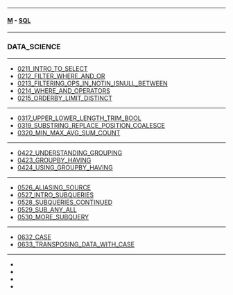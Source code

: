 
---

#### [M](https://github.com/ttltrk/TTT/blob/master/menu.md) - [SQL](https://github.com/ttltrk/TTT/blob/master/SQL/SQL.md)

---

### DATA_SCIENCE

---

* [0211_INTRO_TO_SELECT](https://github.com/ttltrk/TTT/blob/master/SQL/DS/0211_INTRO_TO_SELECT/0211_INTRO_TO_SELECT.md)
* [0212_FILTER_WHERE_AND_OR](https://github.com/ttltrk/TTT/blob/master/SQL/DS/0212_FILTER_WHERE_AND_OR/0212_FILTER_WHERE_AND_OR.md)
* [0213_FILTERING_OPS_IN_NOTIN_ISNULL_BETWEEN](https://github.com/ttltrk/TTT/blob/master/SQL/DS/0213_FILTERING_OPS_IN_NOTIN_ISNULL_BETWEEN/0213_FILTERING_OPS_IN_NOTIN_ISNULL_BETWEEN.md)
* [0214_WHERE_AND_OPERATORS](https://github.com/ttltrk/TTT/blob/master/SQL/DS/0214_WHERE_AND_OPERATORS/0214_WHERE_AND_OPERATORS.md)
* [0215_ORDERBY_LIMIT_DISTINCT](https://github.com/ttltrk/TTT/blob/master/SQL/DS/0215_ORDERBY_LIMIT_DISTINCT/0215_ORDERBY_LIMIT_DISTINCT.md)

---

* [0317_UPPER_LOWER_LENGTH_TRIM_BOOL](https://github.com/ttltrk/TTT/blob/master/SQL/DS/0317_UPPER_LOWER_LENGTH_TRIM_BOOL/0317_UPPER_LOWER_LENGTH_TRIM_BOOL.md)
* [0319_SUBSTRING_REPLACE_POSITION_COALESCE](https://github.com/ttltrk/TTT/blob/master/SQL/DS/0319_SUBSTRING_REPLACE_POSITION_COALESCE/0319_SUBSTRING_REPLACE_POSITION_COALESCE.md)
* [0320_MIN_MAX_AVG_SUM_COUNT](https://github.com/ttltrk/TTT/blob/master/SQL/DS/0320_MIN_MAX_AVG_SUM_COUNT/0320_MIN_MAX_AVG_SUM_COUNT.md)

---

* [0422_UNDERSTANDING_GROUPING](https://github.com/ttltrk/TTT/blob/master/SQL/DS/0422_UNDERSTANDING_GROUPING/0422_UNDERSTANDING_GROUPING.md)
* [0423_GROUPBY_HAVING](https://github.com/ttltrk/TTT/blob/master/SQL/DS/0423_GROUPBY_HAVING/0423_GROUPBY_HAVING.md)
* [0424_USING_GROUPBY_HAVING](https://github.com/ttltrk/TTT/blob/master/SQL/DS/0424_USING_GROUPBY_HAVING/0424_USING_GROUPBY_HAVING.md)

---

* [0526_ALIASING_SOURCE](https://github.com/ttltrk/TTT/blob/master/SQL/DS/0526_ALIASING_SOURCE/0526_ALIASING_SOURCE.md)
* [0527_INTRO_SUBQUERIES](https://github.com/ttltrk/TTT/blob/master/SQL/DS/0527_INTRO_SUBQUERIES/0527_INTRO_SUBQUERIES.md)
* [0528_SUBQUERIES_CONTINUED](https://github.com/ttltrk/TTT/blob/master/SQL/DS/0528_SUBQUERIES_CONTINUED/0528_SUBQUERIES_CONTINUED.md)
* [0529_SUB_ANY_ALL](https://github.com/ttltrk/TTT/blob/master/SQL/DS/0529_SUB_ANY_ALL/0529_SUB_ANY_ALL.md)
* [0530_MORE_SUBQUERY](https://github.com/ttltrk/TTT/blob/master/SQL/DS/0530_MORE_SUBQUERY/0530_MORE_SUBQUERY.md)

---

* [0632_CASE](https://github.com/ttltrk/TTT/blob/master/SQL/DS/0632_CASE/0632_CASE.md)
* [0633_TRANSPOSING_DATA_WITH_CASE](https://github.com/ttltrk/TTT/blob/master/SQL/DS/0633_TRANSPOSING_DATA_WITH_CASE/0633_TRANSPOSING_DATA_WITH_CASE.md)

---

* []()
* []()
* []()
* []()

